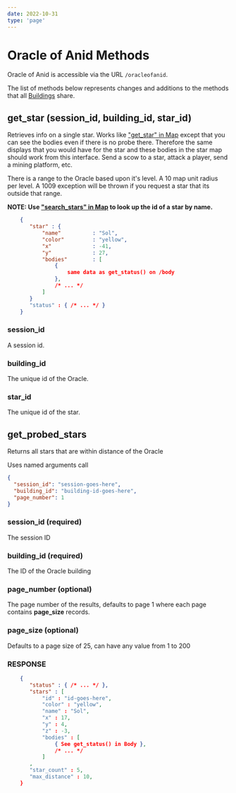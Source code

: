 ```yaml
---
date: 2022-10-31
type: 'page'
---
```


# Oracle of Anid Methods

Oracle of Anid is accessible via the URL `/oracleofanid`.

The list of methods below represents changes and additions to the methods that all [Buildings](/api/Buildings) share.

## get_star (session_id, building_id, star_id)

Retrieves info on a single star. Works like ["get_star" in Map](/api/Map#get_star) except that you can see the bodies even if there is no probe there. Therefore the same displays that you would have for the star and these bodies in the star map should work from this interface. Send a scow to a star, attack a player, send a mining platform, etc.

There is a range to the Oracle based upon it's level. A 10 map unit radius per level. A 1009 exception will be thrown if you request a star that its outside that range.

**NOTE: Use ["search_stars" in Map](/api/Map#search_stars) to look up the id of a star by name.**

```json
    {
       "star" : {
           "name"          : "Sol",
           "color"         : "yellow",
           "x"             : -41,
           "y"             : 27,
           "bodies"        : [
               {
                   same data as get_status() on /body
               },
               /* ... */
           ]
       }
       "status" : { /* ... */ }
    }
```

### session_id

A session id.

### building_id

The unique id of the Oracle.

### star_id

The unique id of the star.

## get_probed_stars

Returns all stars that are within distance of the Oracle

Uses named arguments call

```json
{
  "session_id": "session-goes-here",
  "building_id": "building-id-goes-here",
  "page_number": 1
}
```

### session_id (required)

The session ID

### building_id (required)

The ID of the Oracle building

### page_number (optional)

The page number of the results, defaults to page 1 where each page contains **page_size** records.

### page_size (optional)

Defaults to a page size of 25, can have any value from 1 to 200

### RESPONSE

```json
    {
       "status" : { /* ... */ },
       "stars" : [
           "id" : "id-goes-here",
           "color" : "yellow",
           "name" : "Sol",
           "x" : 17,
           "y" : 4,
           "z" : -3,
           "bodies" : [
               { See get_status() in Body },
               /* ... */
           ]
       ,
       "star_count" : 5,
       "max_distance" : 10,
    }
```
